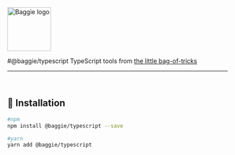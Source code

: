 <img alt="Baggie logo" src="https://github.com/larsmunkholm/baggie/raw/master/graphics/baggie.svg" height="100" />

#@baggie/typescript
TypeScript tools from [the little bag-of-tricks](https://github.com/larsmunkholm/baggie)
<hr>
<br>

## 🚀 Installation
```bash
#npm
npm install @baggie/typescript --save

#yarn
yarn add @baggie/typescript
```
